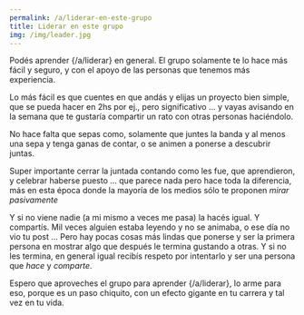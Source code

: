 ```yaml
---
permalink: /a/liderar-en-este-grupo
title: Liderar en este grupo
img: /img/leader.jpg
---
```


Podés aprender {/a/liderar} en general. El grupo solamente te lo hace más fácil y seguro, y con el apoyo de las personas que tenemos más experiencia.

Lo más fácil es que cuentes en que andás y elijas un proyecto bien simple, que se pueda hacer en 2hs por ej., pero significativo ... y vayas avisando en la semana que te gustaría compartir un rato con otras personas haciéndolo.

No hace falta que sepas como, solamente que juntes la banda y al menos una sepa y tenga ganas de contar, o se animen a ponerse a descubrir juntas.


Super importante cerrar la juntada contando como les fue, que aprendieron, y celebrar haberse puesto ... que parece nada pero hace toda la diferencia, más en esta época donde la mayoría de los medios sólo te proponen _mirar pasivamente_

Y si no viene nadie (a mi mismo a veces me pasa) la hacés igual. Y compartís. Mil veces alguien estaba leyendo y no se animaba, o ese día no vio tu post ... Pero hay pocas cosas más lindas que ponerse y ser la primera persona en mostrar algo que después le termina gustando a otras. Y si no les termina, en general igual recibís respeto por intentarlo y ser una persona que _hace_ y _comparte_.

Espero que aproveches el grupo para aprender {/a/liderar}, lo arme para eso, porque es un paso chiquito, con un efecto gigante en tu carrera y tal vez en tu vida.




